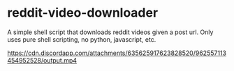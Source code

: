 # reddit-video-downloader
A simple shell script that downloads reddit videos given a post url. Only uses pure shell scripting, no python, javascript, etc.

https://cdn.discordapp.com/attachments/635625917623828520/962557113454952528/output.mp4
